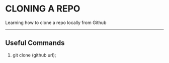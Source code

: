 # CLONING A REPO
Learning how to clone a repo locally from Github

---

## Useful Commands  

1) git clone (github url);